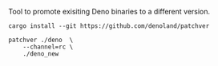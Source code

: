 Tool to promote exisiting Deno binaries to a different version.

```
cargo install --git https://github.com/denoland/patchver
```

```
patchver ./deno  \
    --channel=rc \
    ./deno_new
```
